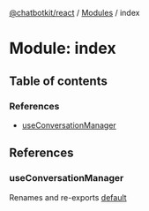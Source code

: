 [@chatbotkit/react](../README.md) / [Modules](../modules.md) / index

# Module: index

## Table of contents

### References

- [useConversationManager](index.md#useconversationmanager)

## References

### useConversationManager

Renames and re-exports [default](hooks_useConversationManager.md#default)
